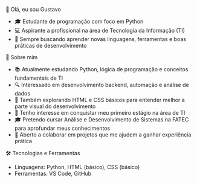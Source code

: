 👋 Olá, eu sou Gustavo

- 🎓 Estudante de programação com foco em Python
- 💻 Aspirante a profissional na área de Tecnologia da Informação (TI)
- 🚀 Sempre buscando aprender novas linguagens, ferramentas e boas práticas de desenvolvimento

🚀 Sobre mim

- 📚 Atualmente estudando Python, lógica de programação e conceitos fundamentais de TI
- 🔍 Interessado em desenvolvimento backend, automação e análise de dados
- 🌱 Também explorando HTML e CSS básicos para entender melhor a parte visual do desenvolvimento
- 🎯 Tenho interesse em conquistar meu primeiro estágio na área de TI
- 🎓 Pretendo cursar Análise e Desenvolvimento de Sistemas na FATEC para aprofundar meus conhecimentos
- 🤝 Aberto a colaborar em projetos que me ajudem a ganhar experiência prática

🛠️ Tecnologias e Ferramentas

- Linguagens: Python, HTML (básico), CSS (básico)
- Ferramentas: VS Code, GitHub
